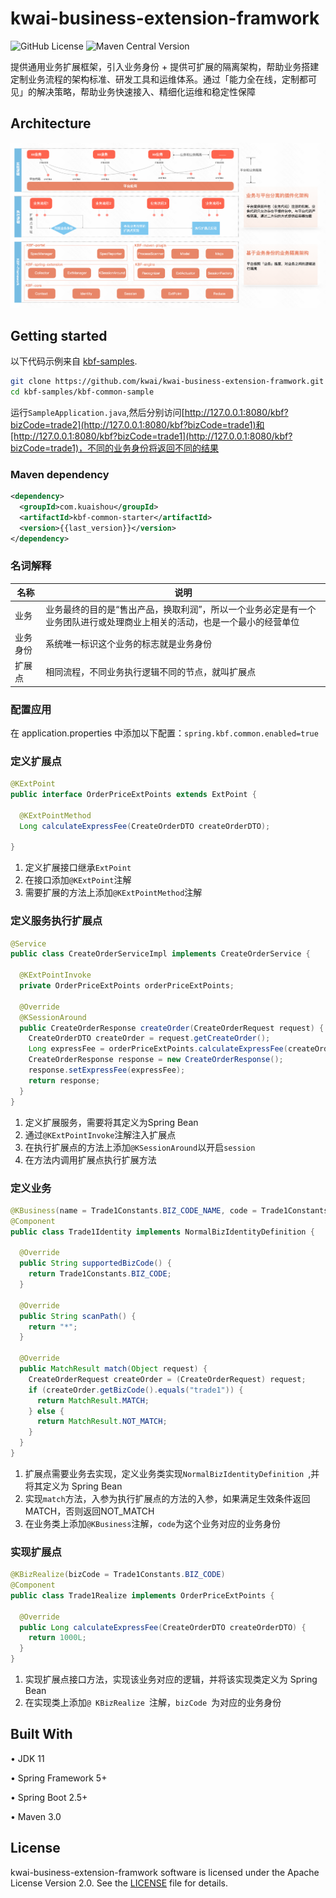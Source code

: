 # kwai-business-extension-framwork
![GitHub License](https://img.shields.io/github/license/kwai/kwai-business-extension-framwork)
![Maven Central Version](https://img.shields.io/maven-central/v/com.kuaishou/kwai-business-extension-framwork)

提供通用业务扩展框架，引入业务身份 + 提供可扩展的隔离架构，帮助业务搭建定制业务流程的架构标准、研发工具和运维体系。通过「能力全在线，定制都可见」的解决策略，帮助业务快速接入、精细化运维和稳定性保障

## Architecture
![Architecture](img/readme/img.png)

## Getting started

以下代码示例来自 [kbf-samples](https://github.com/kwai/kwai-business-extension-framwork/tree/main/kbf-samples).

```bash
git clone https://github.com/kwai/kwai-business-extension-framwork.git
cd kbf-samples/kbf-common-sample
```
运行`SampleApplication.java`,然后分别访问[http://127.0.0.1:8080/kbf?bizCode=trade2](http://127.0.0.1:8080/kbf?bizCode=trade1)和[http://127.0.0.1:8080/kbf?bizCode=trade1](http://127.0.0.1:8080/kbf?bizCode=trade1)，不同的业务身份将返回不同的结果


### Maven dependency

```xml
<dependency>
  <groupId>com.kuaishou</groupId>
  <artifactId>kbf-common-starter</artifactId>
  <version>{{last_version}}</version>
</dependency>

```

### 名词解释
| 名称    | 说明 |
| ---- | ------- |
| 业务 | 业务最终的目的是“售出产品，换取利润”，所以一个业务必定是有一个业务团队进行或处理商业上相关的活动，也是一个最小的经营单位    |
| 业务身份 | 系统唯一标识这个业务的标志就是业务身份     |
| 扩展点   | 相同流程，不同业务执行逻辑不同的节点，就叫扩展点   |


### 配置应用
在 application.properties 中添加以下配置：`spring.kbf.common.enabled=true`


### 定义扩展点
```java
@KExtPoint
public interface OrderPriceExtPoints extends ExtPoint {

  @KExtPointMethod
  Long calculateExpressFee(CreateOrderDTO createOrderDTO);

}
```
1. 定义扩展接口继承`ExtPoint`
2. 在接口添加`@KExtPoint`注解
3. 需要扩展的方法上添加`@KExtPointMethod`注解

### 定义服务执行扩展点

```java
@Service
public class CreateOrderServiceImpl implements CreateOrderService {

  @KExtPointInvoke
  private OrderPriceExtPoints orderPriceExtPoints;

  @Override
  @KSessionAround
  public CreateOrderResponse createOrder(CreateOrderRequest request) {
    CreateOrderDTO createOrder = request.getCreateOrder();
    Long expressFee = orderPriceExtPoints.calculateExpressFee(createOrder);
    CreateOrderResponse response = new CreateOrderResponse();
    response.setExpressFee(expressFee);
    return response;
  }
}
```
1. 定义扩展服务，需要将其定义为Spring Bean
2. 通过`@KExtPointInvoke`注解注入扩展点
3. 在执行扩展点的方法上添加`@KSessionAround`以开启`session`
4. 在方法内调用扩展点执行扩展方法

### 定义业务
```java
@KBusiness(name = Trade1Constants.BIZ_CODE_NAME, code = Trade1Constants.BIZ_CODE)
@Component
public class Trade1Identity implements NormalBizIdentityDefinition {

  @Override
  public String supportedBizCode() {
    return Trade1Constants.BIZ_CODE;
  }

  @Override
  public String scanPath() {
    return "*";
  }

  @Override
  public MatchResult match(Object request) {
    CreateOrderRequest createOrder = (CreateOrderRequest) request;
    if (createOrder.getBizCode().equals("trade1")) {
      return MatchResult.MATCH;
    } else {
      return MatchResult.NOT_MATCH;
    }
  }
}
```
1. 扩展点需要业务去实现，定义业务类实现`NormalBizIdentityDefinition `,并将其定义为 Spring Bean
2. 实现`match`方法，入参为执行扩展点的方法的入参，如果满足生效条件返回MATCH，否则返回NOT_MATCH
3. 在业务类上添加`@KBusiness`注解，`code`为这个业务对应的业务身份


### 实现扩展点

```java
@KBizRealize(bizCode = Trade1Constants.BIZ_CODE)
@Component
public class Trade1Realize implements OrderPriceExtPoints {

  @Override
  public Long calculateExpressFee(CreateOrderDTO createOrderDTO) {
    return 1000L;
  }
}
```
1. 实现扩展点接口方法，实现该业务对应的逻辑，并将该实现类定义为 Spring Bean
2. 在实现类上添加`@ KBizRealize `注解，`bizCode `为对应的业务身份

## Built With
• JDK 11

• Spring Framework 5+

• Spring Boot 2.5+

• Maven 3.0

## License

kwai-business-extension-framwork software is licensed under the Apache License Version 2.0. See the [LICENSE](https://github.com/kwai/kwai-business-extension-framwork/blob/main/LICENSE) file for details.

